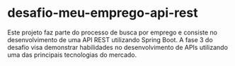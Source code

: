 # desafio-meu-emprego-api-rest
Este projeto faz parte do processo de busca por emprego e consiste no desenvolvimento de uma API REST utilizando Spring Boot. A fase 3 do desafio visa demonstrar habilidades no desenvolvimento de APIs utilizando uma das principais tecnologias do mercado.
